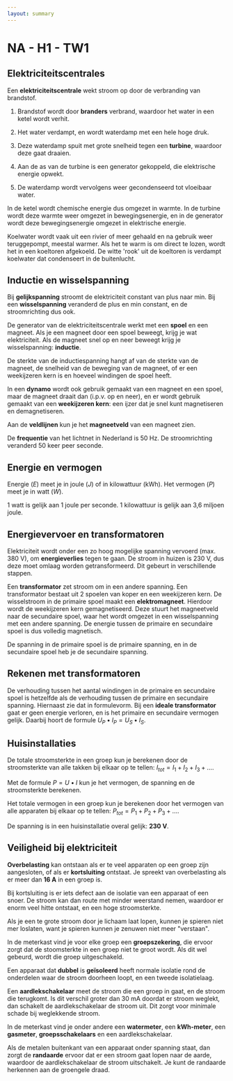 ```yaml
---
layout: summary
---
```


# NA - H1 - TW1

## Elektriciteitscentrales

Een **elektriciteitscentrale** wekt stroom op door de verbranding van brandstof.

1.  Brandstof wordt door **branders** verbrand, waardoor het water in een ketel wordt verhit.

2.  Het water verdampt, en wordt waterdamp met een hele hoge druk.

3.  Deze waterdamp spuit met grote snelheid tegen een **turbine**, waardoor deze gaat draaien.

4.  Aan de as van de turbine is een generator gekoppeld, die elektrische energie opwekt.

5.  De waterdamp wordt vervolgens weer gecondenseerd tot vloeibaar water.

In de ketel wordt chemische energie dus omgezet in warmte. In de turbine wordt deze warmte weer omgezet in bewegingsenergie, en in de generator wordt deze bewegingsenergie omgezet in elektrische energie.

Koelwater wordt vaak uit een rivier of meer gehaald en na gebruik weer teruggepompt, meestal warmer. Als het te warm is om direct te lozen, wordt het in een koeltoren afgekoeld. De witte 'rook' uit de koeltoren is verdampt koelwater dat condenseert in de buitenlucht.

## Inductie en wisselspanning

Bij **gelijkspanning** stroomt de elektriciteit constant van plus naar min. Bij een **wisselspanning** veranderd de plus en min constant, en de stroomrichting dus ook.

De generator van de elektriciteitscentrale werkt met een **spoel** en een magneet. Als je een magneet door een spoel beweegt, krijg je wat elektriciteit. Als de magneet snel op en neer beweegt krijg je wisselspanning: **inductie**.

De sterkte van de inductiespanning hangt af van de sterkte van de magneet, de snelheid van de beweging van de magneet, of er een weekijzeren kern is en hoeveel windingen de spoel heeft.

In een **dynamo** wordt ook gebruik gemaakt van een magneet en een spoel, maar de magneet draait dan (i.p.v. op en neer), en er wordt gebruik gemaakt van een **weekijzeren kern**: een ijzer dat je snel kunt magnetiseren en demagnetiseren.

Aan de **veldlijnen** kun je het **magneetveld** van een magneet zien.

De **frequentie** van het lichtnet in Nederland is 50 Hz. De stroomrichting veranderd 50 keer peer seconde.

## Energie en vermogen

Energie (*E*) meet je in joule (*J*) of in kilowattuur (kWh). Het vermogen (*P*) meet je in watt (*W*).

1 watt is gelijk aan 1 joule per seconde. 1 kilowattuur is gelijk aan 3,6 miljoen joule.

## Energievervoer en transformatoren

Elektriciteit wordt onder een zo hoog mogelijke spanning vervoerd (max. 380 V), om **energieverlies** tegen te gaan. De stroom in huizen is 230 V, dus deze moet omlaag worden getransformeerd. Dit gebeurt in verschillende stappen.

Een **transformator** zet stroom om in een andere spanning. Een transformator bestaat uit 2 spoelen van koper en een weekijzeren kern. De wisselstroom in de primaire spoel maakt een **elektromagneet**. Hierdoor wordt de weekijzeren kern gemagnetiseerd. Deze stuurt het magneetveld naar de secundaire spoel, waar het wordt omgezet in een wisselspanning met een andere spanning. De energie tussen de primaire en secundaire spoel is dus volledig magnetisch.

De spanning in de primaire spoel is de primaire spanning, en in de secundaire spoel heb je de secundaire spanning.

## Rekenen met transformatoren

De verhouding tussen het aantal windingen in de primaire en secundaire spoel is hetzelfde als de verhouding tussen de primaire en secundaire spanning. Hiernaast zie dat in formulevorm. Bij een **ideale transformator** gaat er geen energie verloren, en is het primaire en secundaire vermogen gelijk. Daarbij hoort de formule $`U_{P} \bullet I_{P} = U_{S} \bullet I_{S}`$.

## Huisinstallaties

De totale stroomsterkte in een groep kun je berekenen door de stroomsterkte van alle takken bij elkaar op te tellen: $`I_{tot} = I_{1} + I_{2} + I_{3} + ...`$.

Met de formule $`P = U \bullet I`$ kun je het vermogen, de spanning en de stroomsterkte berekenen.

Het totale vermogen in een groep kun je berekenen door het vermogen van alle apparaten bij elkaar op te tellen: $`P_{tot} = P_{1} + P_{2} + P_{3} + ...`$.

De spanning is in een huisinstallatie overal gelijk: **230 V**.

## Veiligheid bij elektriciteit

**Overbelasting** kan ontstaan als er te veel apparaten op een groep zijn aangesloten, of als er **kortsluiting** ontstaat. Je spreekt van overbelasting als er meer dan **16 A** in een groep is.

Bij kortsluiting is er iets defect aan de isolatie van een apparaat of een snoer. De stroom kan dan route met minder weerstand nemen, waardoor er enorm veel hitte ontstaat, en een hoge stroomsterkte.

Als je een te grote stroom door je lichaam laat lopen, kunnen je spieren niet mer loslaten, want je spieren kunnen je zenuwen niet meer "verstaan".

In de meterkast vind je voor elke groep een **groepszekering**, die ervoor zorgt dat de stoomsterkte in een groep niet te groot wordt. Als dit wel gebeurd, wordt die groep uitgeschakeld.

Een apparaat dat **dubbel** is **geïsoleerd** heeft normale isolatie rond de onderdelen waar de stroom doorheen loopt, en een tweede isolatielaag.

Een **aardlekschakelaar** meet de stroom die een groep in gaat, en de stroom die terugkomt. Is dit verschil groter dan 30 mA doordat er stroom weglekt, dan schakelt de aardlekschakelaar de stroom uit. Dit zorgt voor minimale schade bij weglekkende stroom.

In de meterkast vind je onder andere een **watermeter**, een **kWh-meter**, een **gasmeter**, **groepsschakelaars** en een aardlekschakelaar.

Als de metalen buitenkant van een apparaat onder spanning staat, dan zorgt de **randaarde** ervoor dat er een stroom gaat lopen naar de aarde, waardoor de aardlekschakelaar de stroom uitschakelt. Je kunt de randaarde herkennen aan de groengele draad.
